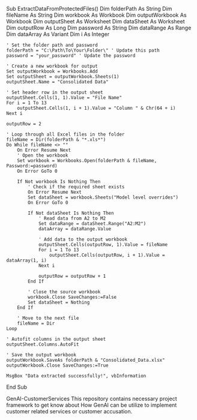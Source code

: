Sub ExtractDataFromProtectedFiles()
    Dim folderPath As String
    Dim fileName As String
    Dim workbook As Workbook
    Dim outputWorkbook As Workbook
    Dim outputSheet As Worksheet
    Dim dataSheet As Worksheet
    Dim outputRow As Long
    Dim password As String
    Dim dataRange As Range
    Dim dataArray As Variant
    Dim i As Integer
    
    ' Set the folder path and password
    folderPath = "C:\Path\To\Your\Folder\" ' Update this path
    password = "your_password" ' Update the password

    ' Create a new workbook for output
    Set outputWorkbook = Workbooks.Add
    Set outputSheet = outputWorkbook.Sheets(1)
    outputSheet.Name = "Consolidated Data"
    
    ' Set header row in the output sheet
    outputSheet.Cells(1, 1).Value = "File Name"
    For i = 1 To 13
        outputSheet.Cells(1, i + 1).Value = "Column " & Chr(64 + i)
    Next i
    
    outputRow = 2

    ' Loop through all Excel files in the folder
    fileName = Dir(folderPath & "*.xls*")
    Do While fileName <> ""
        On Error Resume Next
        ' Open the workbook
        Set workbook = Workbooks.Open(folderPath & fileName, Password:=password)
        On Error GoTo 0
        
        If Not workbook Is Nothing Then
            ' Check if the required sheet exists
            On Error Resume Next
            Set dataSheet = workbook.Sheets("Model level overrides")
            On Error GoTo 0
            
            If Not dataSheet Is Nothing Then
                ' Read data from A2 to M2
                Set dataRange = dataSheet.Range("A2:M2")
                dataArray = dataRange.Value
                
                ' Add data to the output workbook
                outputSheet.Cells(outputRow, 1).Value = fileName
                For i = 1 To 13
                    outputSheet.Cells(outputRow, i + 1).Value = dataArray(1, i)
                Next i
                
                outputRow = outputRow + 1
            End If
            
            ' Close the source workbook
            workbook.Close SaveChanges:=False
            Set dataSheet = Nothing
        End If
        
        ' Move to the next file
        fileName = Dir
    Loop

    ' Autofit columns in the output sheet
    outputSheet.Columns.AutoFit

    ' Save the output workbook
    outputWorkbook.SaveAs folderPath & "Consolidated_Data.xlsx"
    outputWorkbook.Close SaveChanges:=True

    MsgBox "Data extracted successfully!", vbInformation
End Sub

 
 GenAI-CustomerServices
This repository contains necessary project framework to get know about How GenAI can be utilize to implement customer related services or customer accusation.
